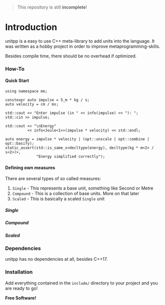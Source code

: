 > This repository is still **incomplete**!

# Introduction

unitpp is a easy to use C++ meta-library to add units into the language.
It was written as a hobby project in order to improve metaprogramming-skills.

Besides compile time, there should be no overhead if optimized.

### How-To
#### Quick Start
```
using namespace me;

constexpr auto impulse = 5_m * kg / s;
auto velocity = cm / ms;

std::cout << "Enter impulse (in " << info(impulse) << "): ";
std::cin >> impulse;

std::cout << "\nEnergy"
          << info<Joule<1>>(impulse * velocity) << std::endl;

auto energy = impulse * velocity | (opt::unscale | opt::combine | opt::basify);
static_assert(std::is_same_v<decltype(energy), decltype(kg * m<2> / s<2>)>,
              "Energy simplified correctly");
```

#### Defining own measures

There are several types of so called measures:

 1. `Single` - This represents a base unit, something like Second or Metre
 2. `Compound` - This is a collection of base units. More on that later
 3. `Scaled` - This is basically a scaled `Single` unit

##### Single
##### Compound
##### Scaled

### Dependencies

unitpp has no dependencies at all, besides C++17.

### Installation

Add everything contained in the `include/` directory to your project and you are ready to go!

**Free Software!**
